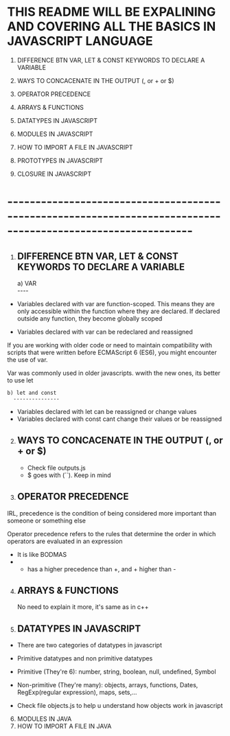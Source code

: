 # THIS README WILL BE EXPALINING AND COVERING ALL THE BASICS IN JAVASCRIPT LANGUAGE


1) DIFFERENCE BTN VAR, LET & CONST KEYWORDS TO DECLARE A VARIABLE
2) WAYS TO CONCACENATE IN THE OUTPUT (, or  +  or  $)
3) OPERATOR PRECEDENCE
4) ARRAYS & FUNCTIONS
5) DATATYPES IN JAVASCRIPT
6) MODULES IN JAVASCRIPT
7) HOW TO IMPORT A FILE IN JAVASCRIPT

8) PROTOTYPES IN JAVASCRIPT
9) CLOSURE IN JAVASCRIPT




# -------------------------------------------------------------------------------------------------------------












1) DIFFERENCE BTN VAR, LET & CONST KEYWORDS TO DECLARE A VARIABLE
   ---------------------------------------------------------------
    a)  VAR  
        ----
- Variables declared with var are function-scoped. This means they are only accessible within the function   where they are declared. If declared outside any function, they become globally scoped

- Variables declared with var can be redeclared and reassigned

If you are working with older code or need to maintain compatibility with scripts that were written before ECMAScript 6 (ES6), you might encounter the use of var.

Var was commonly used in older javascripts. wwith the new ones, its better to use let

 
 
 
 
 
    b) let and const
      ---------------
 - Variables declared with let can be reassigned or change values
 - Variables declared with const cant change their values or be reassigned












2) WAYS TO CONCACENATE IN THE OUTPUT (, or  +  or  $)
   -------------------------------------------------
   - Check file outputs.js
   - $ goes with (``). Keep in mind






3) OPERATOR PRECEDENCE
   --------------------
IRL, precedence is the condition of being considered more important than someone or something else

Operator precedence refers to the rules that determine the order in which operators are evaluated in an expression

- It is like BODMAS
- * has a higher precedence than +, and + higher than -



4) ARRAYS & FUNCTIONS
   ------------------
   No need to explain it more, it's same as in c++

5) DATATYPES IN JAVASCRIPT
   ------------------------
- There are two categories of datatypes in javascript
- Primitive datatypes and non primitive datatypes

- Primitive (They're 6): number, string, boolean, null, undefined, Symbol
- Non-primitive (They're many): objects, arrays, functions, Dates, RegExp(regular expression), maps, sets,...

- Check file objects.js to help u understand how objects work in javascript


6) MODULES IN JAVA
7) HOW TO IMPORT A FILE IN JAVA










